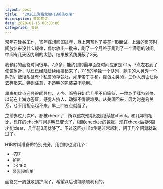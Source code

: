 ```yaml
---
layout: post
title:  "2020上海梅龙镇H1B美签攻略"
description: 美国签证
date: 2020-01-15 00:00:00
categories: 签证
---
```

常年在硅谷工作，19年底想回国过年，就上网预约了美签H1B面试。上海的面签时间放出来没什么规律，偶尔放出一批来，刷了一个月终于刷到了一个满意的时间。中间有几天因为刷的太勤，结果被系统屏蔽了3天。

我预约的面签时间很早，7点多，能约到的最早面签时间应该是7:15。7点左右到了使馆附近，队伍已经陆陆续续排起来了，7:15的单独一个队列，剩下的人另外一个队列。使馆附近有个私营的存包处，如果带了手机，提包之类的，工作人员会让你去存起来。特别注意，不透明的包装袋不能用。

早来的优点还是很明显的，人少。面签开始后几乎不用等待，一路办手续特别快。以前在上海办签证，感觉人挤人，动弹不得很难受。从美国回来，因为时差的关系，也不用担心起不来，早上四五点就醒了。

之前办过几次F1，都被check了，所以这次预期也是继续被check。和几年前相比，现在的check时间是明显变长了，根据[checkee](https://www.checkee.info/)的数据，现在check后要6周才能clear，几年前3周就够了。不过这回办H1b倒是非常顺利，问了几个问题就说过了。

H1B材料准备的特别充分，用到的也没几个：

* I797
* 护照
* DS 160
* 面签预约单

面签完一周就收到护照了，希望以后也能顺顺利利的。